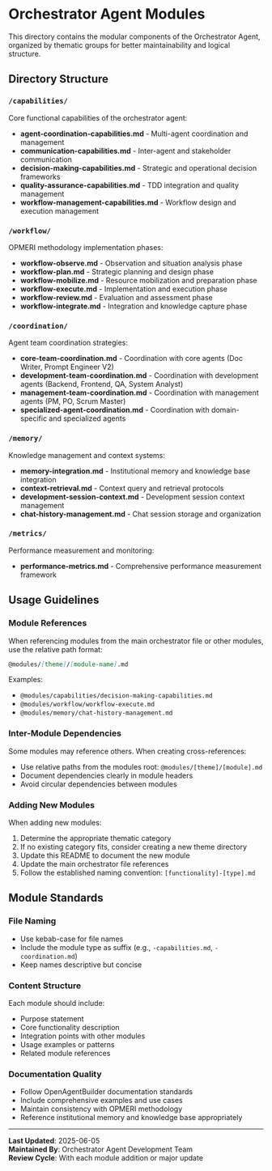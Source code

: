 # Orchestrator Agent Modules

This directory contains the modular components of the Orchestrator Agent, organized by thematic groups for better maintainability and logical structure.

## Directory Structure

### `/capabilities/`
Core functional capabilities of the orchestrator agent:
- **agent-coordination-capabilities.md** - Multi-agent coordination and management
- **communication-capabilities.md** - Inter-agent and stakeholder communication
- **decision-making-capabilities.md** - Strategic and operational decision frameworks
- **quality-assurance-capabilities.md** - TDD integration and quality management
- **workflow-management-capabilities.md** - Workflow design and execution management

### `/workflow/`
OPMERI methodology implementation phases:
- **workflow-observe.md** - Observation and situation analysis phase
- **workflow-plan.md** - Strategic planning and design phase
- **workflow-mobilize.md** - Resource mobilization and preparation phase
- **workflow-execute.md** - Implementation and execution phase
- **workflow-review.md** - Evaluation and assessment phase
- **workflow-integrate.md** - Integration and knowledge capture phase

### `/coordination/`
Agent team coordination strategies:
- **core-team-coordination.md** - Coordination with core agents (Doc Writer, Prompt Engineer V2)
- **development-team-coordination.md** - Coordination with development agents (Backend, Frontend, QA, System Analyst)
- **management-team-coordination.md** - Coordination with management agents (PM, PO, Scrum Master)
- **specialized-agent-coordination.md** - Coordination with domain-specific and specialized agents

### `/memory/`
Knowledge management and context systems:
- **memory-integration.md** - Institutional memory and knowledge base integration
- **context-retrieval.md** - Context query and retrieval protocols
- **development-session-context.md** - Development session context management
- **chat-history-management.md** - Chat session storage and organization

### `/metrics/`
Performance measurement and monitoring:
- **performance-metrics.md** - Comprehensive performance measurement framework

## Usage Guidelines

### Module References
When referencing modules from the main orchestrator file or other modules, use the relative path format:
```markdown
@modules/[theme]/[module-name].md
```

Examples:
- `@modules/capabilities/decision-making-capabilities.md`
- `@modules/workflow/workflow-execute.md`
- `@modules/memory/chat-history-management.md`

### Inter-Module Dependencies
Some modules may reference others. When creating cross-references:
- Use relative paths from the modules root: `@modules/[theme]/[module].md`
- Document dependencies clearly in module headers
- Avoid circular dependencies between modules

### Adding New Modules
When adding new modules:
1. Determine the appropriate thematic category
2. If no existing category fits, consider creating a new theme directory
3. Update this README to document the new module
4. Update the main orchestrator file references
5. Follow the established naming convention: `[functionality]-[type].md`

## Module Standards

### File Naming
- Use kebab-case for file names
- Include the module type as suffix (e.g., `-capabilities.md`, `-coordination.md`)
- Keep names descriptive but concise

### Content Structure
Each module should include:
- Purpose statement
- Core functionality description
- Integration points with other modules
- Usage examples or patterns
- Related module references

### Documentation Quality
- Follow OpenAgentBuilder documentation standards
- Include comprehensive examples and use cases
- Maintain consistency with OPMERI methodology
- Reference institutional memory and knowledge base appropriately

---
**Last Updated**: 2025-06-05  
**Maintained By**: Orchestrator Agent Development Team  
**Review Cycle**: With each module addition or major update
